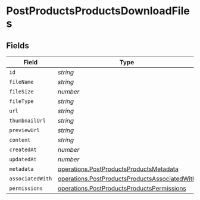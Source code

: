 # PostProductsProductsDownloadFiles


## Fields

| Field                                                                                                          | Type                                                                                                           | Required                                                                                                       | Description                                                                                                    |
| -------------------------------------------------------------------------------------------------------------- | -------------------------------------------------------------------------------------------------------------- | -------------------------------------------------------------------------------------------------------------- | -------------------------------------------------------------------------------------------------------------- |
| `id`                                                                                                           | *string*                                                                                                       | :heavy_minus_sign:                                                                                             | N/A                                                                                                            |
| `fileName`                                                                                                     | *string*                                                                                                       | :heavy_minus_sign:                                                                                             | N/A                                                                                                            |
| `fileSize`                                                                                                     | *number*                                                                                                       | :heavy_minus_sign:                                                                                             | N/A                                                                                                            |
| `fileType`                                                                                                     | *string*                                                                                                       | :heavy_minus_sign:                                                                                             | N/A                                                                                                            |
| `url`                                                                                                          | *string*                                                                                                       | :heavy_minus_sign:                                                                                             | N/A                                                                                                            |
| `thumbnailUrl`                                                                                                 | *string*                                                                                                       | :heavy_minus_sign:                                                                                             | N/A                                                                                                            |
| `previewUrl`                                                                                                   | *string*                                                                                                       | :heavy_minus_sign:                                                                                             | N/A                                                                                                            |
| `content`                                                                                                      | *string*                                                                                                       | :heavy_minus_sign:                                                                                             | N/A                                                                                                            |
| `createdAt`                                                                                                    | *number*                                                                                                       | :heavy_minus_sign:                                                                                             | N/A                                                                                                            |
| `updatedAt`                                                                                                    | *number*                                                                                                       | :heavy_minus_sign:                                                                                             | N/A                                                                                                            |
| `metadata`                                                                                                     | [operations.PostProductsProductsMetadata](../../models/operations/postproductsproductsmetadata.md)             | :heavy_minus_sign:                                                                                             | N/A                                                                                                            |
| `associatedWith`                                                                                               | [operations.PostProductsProductsAssociatedWith](../../models/operations/postproductsproductsassociatedwith.md) | :heavy_minus_sign:                                                                                             | N/A                                                                                                            |
| `permissions`                                                                                                  | [operations.PostProductsProductsPermissions](../../models/operations/postproductsproductspermissions.md)       | :heavy_minus_sign:                                                                                             | N/A                                                                                                            |